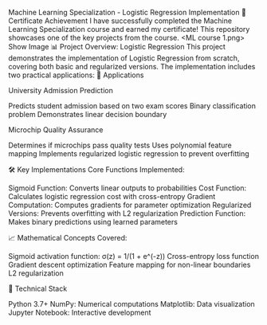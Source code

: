 Machine Learning Specialization - Logistic Regression Implementation
📜 Certificate Achievement
I have successfully completed the Machine Learning Specialization course and earned my certificate! This repository showcases one of the key projects from the course.
<ML course 1.png>
Show Image
📊 Project Overview: Logistic Regression
This project demonstrates the implementation of Logistic Regression from scratch, covering both basic and regularized versions. The implementation includes two practical applications:
🎯 Applications

University Admission Prediction

Predicts student admission based on two exam scores
Binary classification problem
Demonstrates linear decision boundary


Microchip Quality Assurance

Determines if microchips pass quality tests
Uses polynomial feature mapping
Implements regularized logistic regression to prevent overfitting



🛠️ Key Implementations
Core Functions Implemented:

Sigmoid Function: Converts linear outputs to probabilities
Cost Function: Calculates logistic regression cost with cross-entropy
Gradient Computation: Computes gradients for parameter optimization
Regularized Versions: Prevents overfitting with L2 regularization
Prediction Function: Makes binary predictions using learned parameters

📈 Mathematical Concepts Covered:

Sigmoid activation function: σ(z) = 1/(1 + e^(-z))
Cross-entropy loss function
Gradient descent optimization
Feature mapping for non-linear boundaries
L2 regularization

🔧 Technical Stack

Python 3.7+
NumPy: Numerical computations
Matplotlib: Data visualization
Jupyter Notebook: Interactive development
